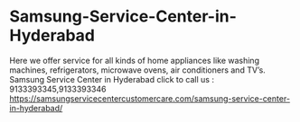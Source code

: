 # Samsung-Service-Center-in-Hyderabad
Here we offer service for all kinds of home appliances like washing machines, refrigerators, microwave ovens, air conditioners and TV’s. Samsung Service Center in Hyderabad click to call us : 9133393345,9133393346  https://samsungservicecentercustomercare.com/samsung-service-center-in-hyderabad/
